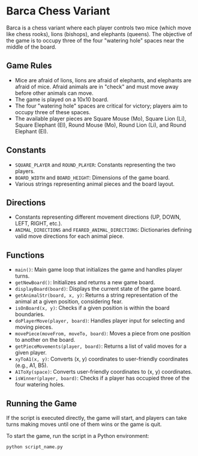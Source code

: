 # Barca Chess Variant

Barca is a chess variant where each player controls two mice (which move like chess rooks), lions (bishops), and elephants (queens). The objective of the game is to occupy three of the four "watering hole" spaces near the middle of the board.

## Game Rules

- Mice are afraid of lions, lions are afraid of elephants, and elephants are afraid of mice. Afraid animals are in "check" and must move away before other animals can move.
- The game is played on a 10x10 board.
- The four "watering hole" spaces are critical for victory; players aim to occupy three of these spaces.
- The available player pieces are Square Mouse (Mo), Square Lion (Li), Square Elephant (El), Round Mouse (Mo), Round Lion (Li), and Round Elephant (El).

## Constants

- `SQUARE_PLAYER` and `ROUND_PLAYER`: Constants representing the two players.
- `BOARD_WIDTH` and `BOARD_HEIGHT`: Dimensions of the game board.
- Various strings representing animal pieces and the board layout.

## Directions

- Constants representing different movement directions (UP, DOWN, LEFT, RIGHT, etc.).
- `ANIMAL_DIRECTIONS` and `FEARED_ANIMAL_DIRECTIONS`: Dictionaries defining valid move directions for each animal piece.

## Functions

- `main()`: Main game loop that initializes the game and handles player turns.
- `getNewBoard()`: Initializes and returns a new game board.
- `displayBoard(board)`: Displays the current state of the game board.
- `getAnimalStr(board, x, y)`: Returns a string representation of the animal at a given position, considering fear.
- `isOnBoard(x, y)`: Checks if a given position is within the board boundaries.
- `doPlayerMove(player, board)`: Handles player input for selecting and moving pieces.
- `movePiece(moveFrom, moveTo, board)`: Moves a piece from one position to another on the board.
- `getPieceMovements(player, board)`: Returns a list of valid moves for a given player.
- `xyToA1(x, y)`: Converts (x, y) coordinates to user-friendly coordinates (e.g., A1, B5).
- `A1ToXy(space)`: Converts user-friendly coordinates to (x, y) coordinates.
- `isWinner(player, board)`: Checks if a player has occupied three of the four watering holes.

## Running the Game

If the script is executed directly, the game will start, and players can take turns making moves until one of them wins or the game is quit.

To start the game, run the script in a Python environment:

```bash
python script_name.py
